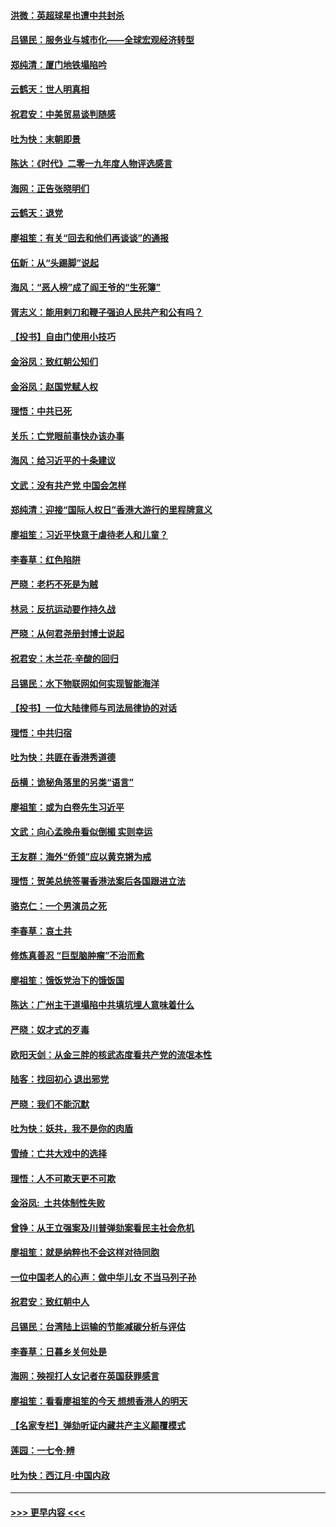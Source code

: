 #### [洪微：英超球星也遭中共封杀](../pages/nsc993/n11727243.md?t=12171844) 
#### [吕锡民：服务业与城市化——全球宏观经济转型](../pages/nsc993/n11725845.md?t=12171844) 
#### [郑纯清：厦门地铁塌陷吟](../pages/nsc993/n11725813.md?t=12171844) 
#### [云鹤天：世人明真相](../pages/nsc993/n11725621.md?t=12171844) 
#### [祝君安：中美贸易谈判随感](../pages/nsc993/n11725609.md?t=12171844) 
#### [吐为快：末朝即景](../pages/nsc993/n11723365.md?t=12171844) 
#### [陈达：《时代》二零一九年度人物评选感言](../pages/nsc993/n11723337.md?t=12171844) 
#### [海网：正告张晓明们](../pages/nsc993/n11723228.md?t=12171844) 
#### [云鹤天：退党](../pages/nsc993/n11723056.md?t=12171844) 
#### [廖祖笙：有关“回去和他们再谈谈”的通报](../pages/nsc993/n11722442.md?t=12171844) 
#### [伍新：从“头踢脚”说起](../pages/nsc993/n11722429.md?t=12171844) 
#### [海风：“恶人榜”成了阎王爷的“生死簿”](../pages/nsc993/n11722272.md?t=12171844) 
#### [胥志义：能用剌刀和鞭子强迫人民共产和公有吗？](../pages/nsc993/n11720569.md?t=12171844) 
#### [【投书】自由门使用小技巧](../pages/nsc993/n11720180.md?t=12171844) 
#### [金浴凤：致红朝公知们](../pages/nsc993/n11720563.md?t=12171844) 
#### [金浴凤：赵国党赋人权](../pages/nsc993/n11720533.md?t=12171844) 
#### [理悟：中共已死](../pages/nsc993/n11720233.md?t=12171844) 
#### [关乐：亡党眼前事快办该办事](../pages/nsc993/n11719160.md?t=12171844) 
#### [海风：给习近平的十条建议](../pages/nsc993/n11717616.md?t=12171844) 
#### [文武：没有共产党 中国会怎样](../pages/nsc993/n11717584.md?t=12171844) 
#### [郑纯清：迎接“国际人权日”香港大游行的里程牌意义](../pages/nsc993/n11717417.md?t=12171844) 
#### [廖祖笙：习近平快意于虐待老人和儿童？](../pages/nsc993/n11715313.md?t=12171844) 
#### [李春草：红色陷阱](../pages/nsc993/n11715029.md?t=12171844) 
#### [严晓：老朽不死是为贼](../pages/nsc993/n11712910.md?t=12171844) 
#### [林忌：反抗运动要作持久战](../pages/nsc993/n11712623.md?t=12171844) 
#### [严晓：从何君尧册封博士说起](../pages/nsc993/n11712465.md?t=12171844) 
#### [祝君安：木兰花·辛酸的回归](../pages/nsc993/n11712381.md?t=12171844) 
#### [吕锡民：水下物联网如何实现智能海洋](../pages/nsc993/n11711158.md?t=12171844) 
#### [【投书】一位大陆律师与司法局律协的对话](../pages/nsc993/n11709675.md?t=12171844) 
#### [理悟：中共归宿](../pages/nsc993/n11710059.md?t=12171844) 
#### [吐为快：共匪在香港秀道德](../pages/nsc993/n11709979.md?t=12171844) 
#### [岳横：诡秘角落里的另类“语言”](../pages/nsc993/n11709792.md?t=12171844) 
#### [廖祖笙：或为白卷先生习近平](../pages/nsc993/n11708330.md?t=12171844) 
#### [文武：向心孟晚舟看似倒楣 实则幸运](../pages/nsc993/n11708236.md?t=12171844) 
#### [王友群：海外“侨领”应以黄克锵为戒](../pages/nsc993/n11706176.md?t=12171844) 
#### [理悟：贺美总统签署香港法案后各国跟进立法](../pages/nsc993/n11706853.md?t=12171844) 
#### [骆克仁：一个男演员之死](../pages/nsc993/n11706677.md?t=12171844) 
#### [李春草：哀土共](../pages/nsc993/n11706255.md?t=12171844) 
#### [修炼真善忍 “巨型脑肿瘤”不治而愈](../pages/nsc993/n11705340.md?t=12171844) 
#### [廖祖笙：饿饭党治下的饿饭国](../pages/nsc993/n11705085.md?t=12171844) 
#### [陈达：广州主干道塌陷中共填坑埋人意味着什么](../pages/nsc993/n11705046.md?t=12171844) 
#### [严晓：奴才式的歹毒](../pages/nsc993/n11704826.md?t=12171844) 
#### [欧阳天剑：从金三胖的核武态度看共产党的流氓本性](../pages/nsc993/n11702238.md?t=12171844) 
#### [陆客：找回初心 退出邪党](../pages/nsc993/n11702213.md?t=12171844) 
#### [严晓：我们不能沉默](../pages/nsc993/n11702110.md?t=12171844) 
#### [吐为快：妖共，我不是你的肉盾](../pages/nsc993/n11701366.md?t=12171844) 
#### [雪绮：亡共大戏中的选择](../pages/nsc993/n11699922.md?t=12171844) 
#### [理悟：人不可欺天更不可欺](../pages/nsc993/n11699657.md?t=12171844) 
#### [金浴凤:  土共体制性失败](../pages/nsc993/n11699361.md?t=12171844) 
#### [曾铮：从王立强案及川普弹劾案看民主社会危机](../pages/nsc993/n11699318.md?t=12171844) 
#### [廖祖笙：就是纳粹也不会这样对待同胞](../pages/nsc993/n11697658.md?t=12171844) 
#### [一位中国老人的心声：做中华儿女 不当马列子孙](../pages/nsc993/n11697525.md?t=12171844) 
#### [祝君安：致红朝中人](../pages/nsc993/n11697518.md?t=12171844) 
#### [吕锡民：台湾陆上运输的节能减碳分析与评估](../pages/nsc993/n11694983.md?t=12171844) 
#### [李春草：日暮乡关何处是](../pages/nsc993/n11694805.md?t=12171844) 
#### [海网：殃视打人女记者在英国获罪感言](../pages/nsc993/n11693832.md?t=12171844) 
#### [廖祖笙：看看廖祖笙的今天 想想香港人的明天](../pages/nsc993/n11693707.md?t=12171844) 
#### [【名家专栏】弹劾听证内藏共产主义颠覆模式](../pages/nsc993/n11693563.md?t=12171844) 
#### [莲园：一七令‧辨](../pages/nsc993/n11692558.md?t=12171844) 
#### [吐为快：西江月·中国内政](../pages/nsc993/n11692071.md?t=12171844) 

----
#### [ >>> 更早内容 <<< ](../indexes/nsc993-earlier.md)
